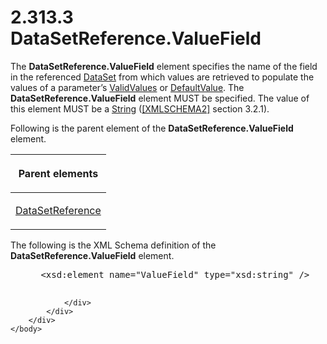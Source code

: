 <html dir="LTR" xmlns:mshelp="http://msdn.microsoft.com/mshelp" xmlns:ddue="http://ddue.schemas.microsoft.com/authoring/2003/5" xmlns:xlink="http://www.w3.org/1999/xlink" xmlns:tool="http://www.microsoft.com/tooltip">
    <head>
        <meta http-equiv="Content-Type" content="text/html; CHARSET=utf-8"></meta>
        <meta name="save" content="history"></meta>
        <title>2.313.3 DataSetReference.ValueField</title>
        <xml>
            <mshelp:toctitle title="2.313.3 DataSetReference.ValueField"></mshelp:toctitle>
            <mshelp:rltitle title="[MS-RDL]: DataSetReference.ValueField"></mshelp:rltitle>
            <mshelp:keyword index="A" term="f16d331e-31e7-4f4b-82aa-e1315ce00a2c"></mshelp:keyword>
            <mshelp:attr name="DCSext.ContentType" value="open specification"></mshelp:attr>
            <mshelp:attr name="AssetID" value="f16d331e-31e7-4f4b-82aa-e1315ce00a2c"></mshelp:attr>
            <mshelp:attr name="TopicType" value="kbRef"></mshelp:attr>
            <mshelp:attr name="DCSext.Title" value="[MS-RDL]: DataSetReference.ValueField" />
        </xml>
    </head>
    <body>
        <div id="header">
            <h1 class="heading">2.313.3 DataSetReference.ValueField</h1>
        </div>
        <div id="mainSection">
            <div id="mainBody">
                <div id="allHistory" class="saveHistory"></div>
                <div id="sectionSection0" class="section" name="collapseableSection">
                    

<p>The <b>DataSetReference.ValueField</b> element specifies the
name of the field in the referenced <a href="a14782b0-2e2f-4305-83a3-3de3fd750b6a.html">DataSet</a> from which values
are retrieved to populate the values of a parameter’s <a href="241ed24f-ce24-46dd-963a-734fdba1532c.html">ValidValues</a> or <a href="c3ccf500-98a5-438c-8e4f-fc5cc4b8d508.html">DefaultValue</a>. The <b>DataSetReference.ValueField</b>
element MUST be specified. The value of this element MUST be a <a href="1ed81ef3-a683-45e3-aaad-bd2bbe71bc3d.html">String</a> (<a href="https://go.microsoft.com/fwlink/?LinkId=90610">[XMLSCHEMA2]</a> section
3.2.1).</p>

<p>Following is the parent element of the <b>DataSetReference.ValueField</b>
element.</p>

<table>
 <thead>
  <tr>
   <th>
   <p>Parent elements</p>
   </th>
  </tr>
 </thead>
 <tr>
  <td>
  <p><a href="14445914-fcf4-4801-9768-5031c042097b.html">DataSetReference</a></p>
  </td>
 </tr>
</table>

<p>The following is the XML Schema definition of the <b>DataSetReference.ValueField</b>
element.</p>

<dl>
<dd>
<div><pre> &lt;xsd:element name=&quot;ValueField&quot; type=&quot;xsd:string&quot; /&gt;
  
</pre></div>
</dd></dl>


                </div>
            </div>
        </div>
    </body>
</html>